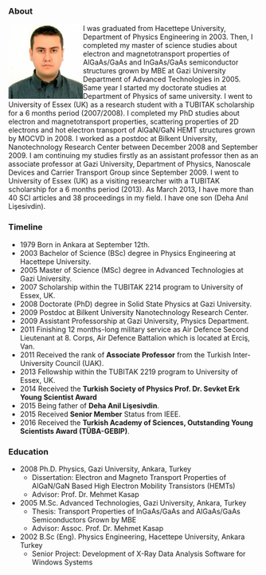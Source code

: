 
### About

<img align="left" src="files/Bora_Lisesivdin-251x300-150x150.jpg"> I was graduated from Hacettepe University, Department of Physics Engineering in 2003. Then, I completed my master of science studies about electron and magnetotransport properties of AlGaAs/GaAs and InGaAs/GaAs semiconductor structures grown by MBE at Gazi University Department of Advanced Technologies in 2005. Same year I started my doctorate studies at Department of Physics of same university. I went to University of Essex (UK) as a research student with a TUBITAK scholarship for a 6 months period (2007/2008). I completed my PhD studies about electron and magnetotransport properties, scattering properties of 2D electrons and hot electron transport of AlGaN/GaN HEMT structures grown by MOCVD in 2008. I worked as a postdoc at Bilkent University, Nanotechnology Research Center between December 2008 and September 2009. I am continuing my studies firstly as an assistant professor then as an associate professor at Gazi University, Department of Physics, Nanoscale Devices and Carrier Transport Group since September 2009. I went to University of Essex (UK) as a visiting researcher with a TUBITAK scholarship for a 6 months period (2013). As March 2013, I have more than 40 SCI articles and 38 proceedings in my field. I have one son (Deha Anıl Lişesivdin).

### Timeline

* 1979 Born in Ankara at September 12th.
* 2003 Bachelor of Science (BSc) degree in Physics Engineering at Hacettepe University.
* 2005 Master of Science (MSc) degree in Advanced Technologies at Gazi University.
* 2007 Scholarship within the TUBITAK 2214 program to University of Essex, UK.
* 2008 Doctorate (PhD) degree in Solid State Physics at Gazi University.
* 2009 Postdoc at Bilkent University Nanotechnology Research Center.
* 2009 Assistant Professorship at Gazi University, Physics Department.
* 2011 Finishing 12 months-long military service as Air Defence Second Lieutenant at 8. Corps, Air Defence Battalion which is located at Erciş, Van.
* 2011 Received the rank of **Associate Professor** from the Turkish Inter-University Council (UAK).
* 2013 Fellowship within the TUBITAK 2219 program to University of Essex, UK.
* 2014 Received the **Turkish Society of Physics Prof. Dr. Sevket Erk Young Scientist Award**
* 2015 Being father of **Deha Anil Lişesivdin**.
* 2015 Received **Senior Member** Status from IEEE.
* 2016 Received the **Turkish Academy of Sciences, Outstanding Young Scientists Award (TÜBA-GEBIP)**.

### Education

* 2008	Ph.D. Physics, Gazi University, Ankara, Turkey
  * Dissertation: Electron and Magneto Transport Properties of AlGaN/GaN Based High Electron Mobility Transistors (HEMTs)
  * Advisor: Prof. Dr. Mehmet Kasap
* 2005 	M.Sc. Advanced Technologies, Gazi University, Ankara, Turkey
  * Thesis: Transport Properties of InGaAs/GaAs and AlGaAs/GaAs Semiconductors Grown by MBE
  * Advisor: Assoc. Prof. Dr. Mehmet Kasap
* 2002	B.Sc (Eng). Physics Engineering, Hacettepe University, Ankara Turkey
  * Senior Project: Development of X-Ray Data Analysis Software for Windows Systems
